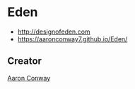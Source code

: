 # Eden
- http://designofeden.com
- https://aaronconway7.github.io/Eden/

## Creator
[Aaron Conway](http://www.aaronconway.co.uk)
